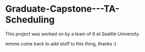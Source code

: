 # Graduate-Capstone---TA-Scheduling

This project was worked on by a team of 6 at Seattle University.

lemme come back to add stuff to this thing, thanks :)





